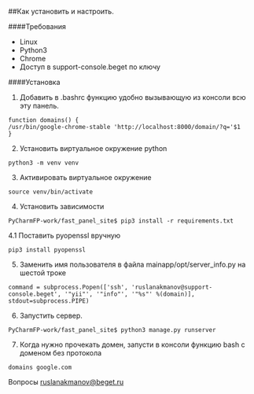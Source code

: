 ##Как установить и настроить.

####Требования
- Linux
- Python3
- Chrome
- Доступ в support-console.beget по ключу

####Установка

1. Добавить в .bashrc функцию удобно вызывающую из консоли всю эту панель.
```
function domains() {
/usr/bin/google-chrome-stable 'http://localhost:8000/domain/?q='$1
}
```
2. Установить виртуальное окружение python
```
python3 -m venv venv
```
3. Активировать виртуальное окружение
```
source venv/bin/activate
```
4. Установить зависимости
```
PyCharmFP-work/fast_panel_site$ pip3 install -r requirements.txt
```
4.1 Поставить pyopenssl вручную
```
pip3 install pyopenssl
```
5. Заменить имя пользователя в файла mainapp/opt/server_info.py на шестой троке
```
command = subprocess.Popen(['ssh', 'ruslanakmanov@support-console.beget', '"yii"', '"info"', '"%s"' %(domain)], stdout=subprocess.PIPE)
```

6. Запустить сервер.
```
PyCharmFP-work/fast_panel_site$ python3 manage.py runserver
```
7. Когда нужно прочекать домен, запусти в консоли функцию bash c доменом без
протокола
```
domains google.com
```
Вопросы ruslanakmanov@beget.ru
